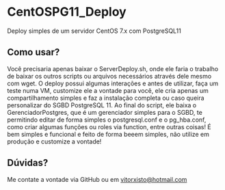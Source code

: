# CentOSPG11_Deploy
Deploy simples de um servidor CentOS 7.x com PostgreSQL11

## Como usar?

Você precisaria apenas baixar o ServerDeploy.sh, onde ele faria o trabalho de baixar os outros scripts ou arquivos necessários através dele mesmo com wget.
O deploy possui algumas interações e antes de utilizar, faça um teste numa VM, customize ele a vontade para você, ele cria apenas um compartilhamento simples e faz a instalação completa ou caso queira personalizar do SGBD PostgreSQL 11. Ao final do script, ele baixa o GerenciadorPostgres, que é um gerenciador simples para o SGBD, te permitindo editar de forma simples o postgresql.conf e o pg_hba.conf, como criar algumas funções ou roles via function, entre outras coisas! É bem simples e funcional e feito de forma beeem simples, não utilize em produção e customize a vontade!

## Dúvidas?

Me contate a vontade via GitHub ou em vitorxisto@hotmail.com
